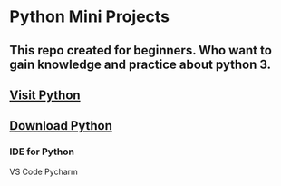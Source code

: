 # Python Mini Projects 

## This repo created for beginners. Who want to gain knowledge and practice about python 3.

##  [Visit Python](https://www.python.org/ "Python Home Page")
##  [Download Python](https://www.python.org/ftp/python/3.9.1/python-3.9.1-amd64.exe "for => Python Mini Projects")

### IDE for Python
VS Code
Pycharm
